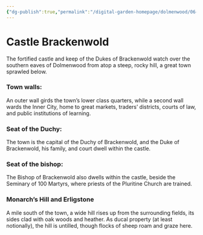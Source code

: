 ```yaml
---
{"dg-publish":true,"permalink":"/digital-garden-homepage/dolmenwood/06-hexes/1508-castle-brackenwold/"}
---
```



# Castle Brackenwold 

The fortified castle and keep of the Dukes of Brackenwold  watch over the southern eaves of Dolmenwood from atop a steep, rocky hill, a great town sprawled below.  

### **Town walls:** 
An outer wall girds the town’s lower class quarters, while a second wall wards the Inner City, home to great markets, traders’ districts, courts of law, and public institutions of learning.  

### **Seat of the Duchy:** 
The town is the capital of the Duchy of  Brackenwold, and the Duke of Brackenwold, his family, and court dwell within the castle.  

### **Seat of the bishop:**
The Bishop of Brackenwold also dwells within the castle, beside the Seminary of 100 Martyrs, where priests of the Pluritine Church are trained.  
 
### **Monarch’s Hill and Erligstone**  
A mile south of the town, a wide hill rises up from the  surrounding fields, its sides clad with oak woods and  heather. As ducal property (at least notionally), the hill  is untilled, though flocks of sheep roam and graze here.  